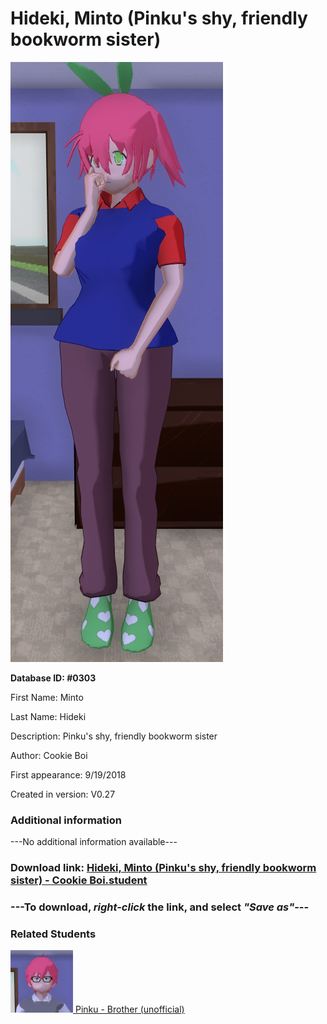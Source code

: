 # Hideki, Minto (Pinku's shy, friendly bookworm sister)

<img src="../../Files/Images/Hideki, Minto (Pinku's shy, friendly bookworm sister).png" title="Hideki, Minto (Pinku's shy, friendly bookworm sister) - Cookie Boi">

**Database ID: #0303**

First Name: Minto

Last Name: Hideki

Description: Pinku's shy, friendly bookworm sister

Author: Cookie Boi

First appearance: 9/19/2018

Created in version: V0.27

### Additional information

---No additional information available---

### Download link: <a href="https://raw.githubusercontent.com/Arbiter1223/Daigaku-Gurashi-Custom-Students/master/Files/Student%20Files/Hideki%2C%20Minto%20(Pinku's%20shy%2C%20friendly%20bookworm%20sister)%20-%20Cookie%20Boi.student">Hideki, Minto (Pinku's shy, friendly bookworm sister) - Cookie Boi.student</a>

### ---**To download, _right-click_ the link, and select _"Save as"_**---

### Related Students

<a href="Hideki, Pinku (A friendly positive guy).md"><img src="../../Files/Thumbs/Hideki, Pinku (A friendly positive guy).png" height="100" width="100" title="Hideki, Pinku (A friendly positive guy) - YamiToast, V1.00"></a><a href="Hideki, Pinku (A friendly positive guy).md"> Pinku - Brother (unofficial)</a>


